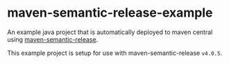 # maven-semantic-release-example

An example java project that is automatically deployed to maven central using [maven-semantic-release](https://github.com/conveyal/maven-semantic-release).

This example project is setup for use with maven-semantic-release `v4.0.5`.
